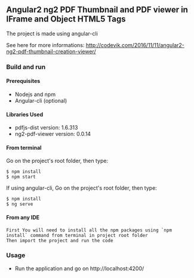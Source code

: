 ## Angular2 ng2 PDF Thumbnail and PDF viewer in IFrame and Object HTML5 Tags

The project is made using angular-cli

See here for more informations: http://codevik.com/2016/11/11/angular2-ng2-pdf-thumbnail-creation-viewer/

### Build and run

#### Prerequisites

- Nodejs and npm
- Angular-cli (optional)

#### Libraries Used

- pdfjs-dist version: 1.6.313
- ng2-pdf-viewer version: 0.0.14

#### From terminal

Go on the project's root folder, then type:

    $ npm install
    $ npm start

If using angular-cli, Go on the project's root folder, then type:

    $ npm install
    $ ng serve

#### From any IDE 
    First You will need to install all the npm packages using `npm install` command from terminal in project root folder
    Then import the project and run the code 

### Usage

- Run the application and go on http://localhost:4200/
